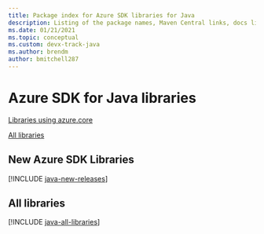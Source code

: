 ```yaml
---
title: Package index for Azure SDK libraries for Java
description: Listing of the package names, Maven Central links, docs links, and source code links for all libraries in the Azure SDK for Java.
ms.date: 01/21/2021
ms.topic: conceptual
ms.custom: devx-track-java
ms.author: brendm
author: bmitchell287
---
```


# Azure SDK for Java libraries

[Libraries using azure.core](#libraries-using-azurecore)

[All libraries](#all-libraries)

## New Azure SDK Libraries

[!INCLUDE [java-new-releases](../../includes/java-new.md)]

## All libraries

[!INCLUDE [java-all-libraries](../../includes/java-all.md)]
